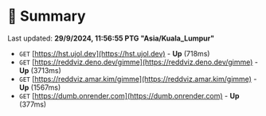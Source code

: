 # 📖 Summary
Last updated: **29/9/2024, 11:56:55 PTG "Asia/Kuala_Lumpur"**

- `GET` [https://hst.ujol.dev](https://hst.ujol.dev) - **Up** (718ms)
- `GET` [https://reddviz.deno.dev/gimme](https://reddviz.deno.dev/gimme) - **Up** (3713ms)
- `GET` [https://reddviz.amar.kim/gimme](https://reddviz.amar.kim/gimme) - **Up** (1567ms)
- `GET` [https://dumb.onrender.com](https://dumb.onrender.com) - **Up** (377ms)
